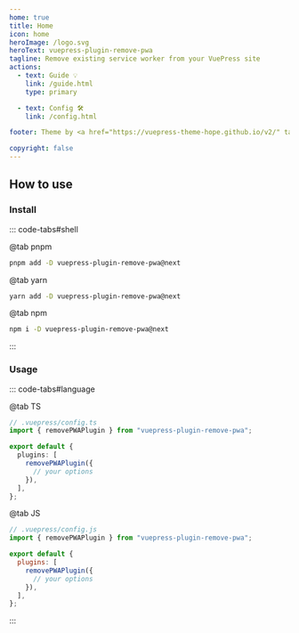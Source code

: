 ```yaml
---
home: true
title: Home
icon: home
heroImage: /logo.svg
heroText: vuepress-plugin-remove-pwa
tagline: Remove existing service worker from your VuePress site
actions:
  - text: Guide 💡
    link: /guide.html
    type: primary

  - text: Config 🛠
    link: /config.html

footer: Theme by <a href="https://vuepress-theme-hope.github.io/v2/" target="_blank">VuePress Theme Hope</a> | MIT Licensed, Copyright © 2019-present Mr.Hope

copyright: false
---
```


## How to use

### Install

::: code-tabs#shell

@tab pnpm

```bash
pnpm add -D vuepress-plugin-remove-pwa@next
```

@tab yarn

```bash
yarn add -D vuepress-plugin-remove-pwa@next
```

@tab npm

```bash
npm i -D vuepress-plugin-remove-pwa@next
```

:::

### Usage

::: code-tabs#language

@tab TS

```ts
// .vuepress/config.ts
import { removePWAPlugin } from "vuepress-plugin-remove-pwa";

export default {
  plugins: [
    removePWAPlugin({
      // your options
    }),
  ],
};
```

@tab JS

```js
// .vuepress/config.js
import { removePWAPlugin } from "vuepress-plugin-remove-pwa";

export default {
  plugins: [
    removePWAPlugin({
      // your options
    }),
  ],
};
```

:::

